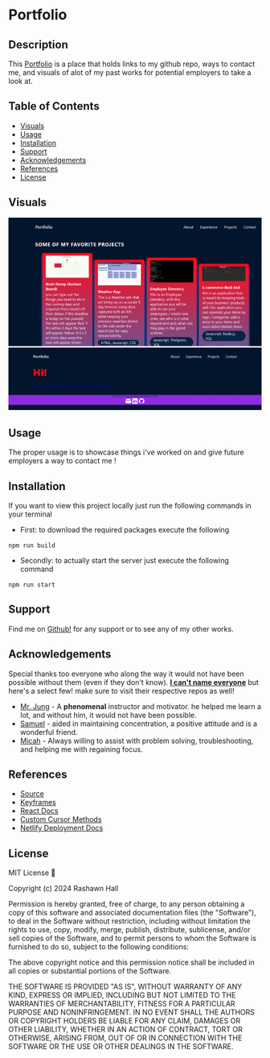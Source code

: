 # Portfolio

## Description 
This [Portfolio](https://main--boysfirstfolio.netlify.app/) is a place that holds links to my github repo, ways to contact me, and visuals of alot of my past works for potential employers to take a look at.

## Table of Contents

- [Visuals](#visuals)
- [Usage](#usage)
- [Installation](#installation)
- [Support](#support)
- [Acknowledgements](#acknowledgements)
- [References](#references)
- [License](#license)

## Visuals
 ![Screenshot](./assets/misc-images/Visual1.png)
![Screenshot](./assets/misc-images/Visual2.png)

## Usage
The proper usage is to showcase things i've worked on and give future employers a way to contact me !

## Installation
If you want to view this project locally just run the following commands in your terminal
- First: to download the required packages execute the following
```
npm run build
```
- Secondly: to actually start the server just execute the following command 
```
npm run start
```

## Support
Find me on [Github!](https://github.com/TheR16H) for any support or to see any of my other works.

## Acknowledgements
Special thanks too everyone who along the way it would not have been possible without them (even if they don't know). <u><b>I can't name everyone</b></u> but here's a select few! make sure to visit their respective repos as well! 
- [Mr. Jung](https://github.com/juhuyoon) - A <b>phenomenal</b> instructor and motivator. he helped me learn a lot, and without him, it would not have been possible.
- [Samuel](https://github.com/swlodawski) - aided in maintaining concentration, a positive attitude and is a wonderful friend. 
- [Micah](https://github.com/Kalink52) - Always willing to assist with problem solving, troubleshooting, and helping me with regaining focus.


## References
- [Source](https://github.com/TheR16H) 
- [Keyframes](https://developer.mozilla.org/en-US/docs/Web/API/Web_Animations_API/Keyframe_Formats)
- [React Docs](https://react.dev/)
- [Custom Cursor Methods](https://www.freecodecamp.org/news/how-to-make-a-custom-mouse-cursor-with-css-and-javascript/)
- [Netlify Deployment Docs](https://docs.netlify.com/site-deploys/overview/)


## License
MIT License 🔔

Copyright (c) 2024 Rashawn Hall

Permission is hereby granted, free of charge, to any person obtaining a copy
of this software and associated documentation files (the "Software"), to deal
in the Software without restriction, including without limitation the rights
to use, copy, modify, merge, publish, distribute, sublicense, and/or sell
copies of the Software, and to permit persons to whom the Software is
furnished to do so, subject to the following conditions:

The above copyright notice and this permission notice shall be included in all
copies or substantial portions of the Software.

THE SOFTWARE IS PROVIDED "AS IS", WITHOUT WARRANTY OF ANY KIND, EXPRESS OR
IMPLIED, INCLUDING BUT NOT LIMITED TO THE WARRANTIES OF MERCHANTABILITY,
FITNESS FOR A PARTICULAR PURPOSE AND NONINFRINGEMENT. IN NO EVENT SHALL THE
AUTHORS OR COPYRIGHT HOLDERS BE LIABLE FOR ANY CLAIM, DAMAGES OR OTHER
LIABILITY, WHETHER IN AN ACTION OF CONTRACT, TORT OR OTHERWISE, ARISING FROM,
OUT OF OR IN CONNECTION WITH THE SOFTWARE OR THE USE OR OTHER DEALINGS IN THE
SOFTWARE.